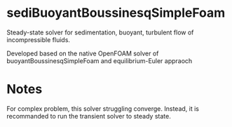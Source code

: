 # sediBuoyantBoussinesqSimpleFoam
Steady-state solver for sedimentation, buoyant, turbulent flow of incompressible fluids.

Developed based on the native OpenFOAM solver of buoyantBoussinesqSimpleFoam and equilibrium-Euler appraoch

# Notes

For complex problem, this solver struggling converge. Instead, it is recommanded to run the transient solver to steady state.
